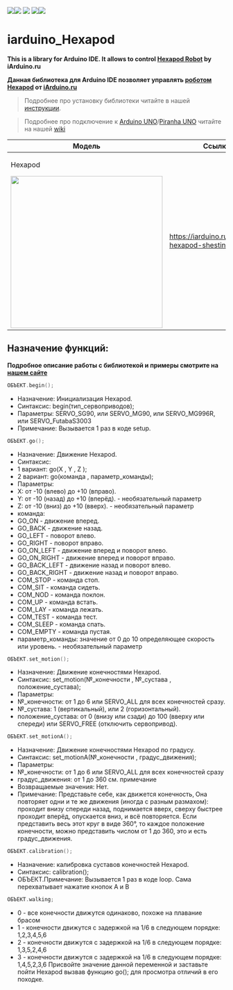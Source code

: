 [![](https://iarduino.ru/img/logo.svg)](https://iarduino.ru)[![](https://wiki.iarduino.ru/img/git-shop.svg?3)](https://iarduino.ru) [![](https://wiki.iarduino.ru/img/git-wiki.svg?2)](https://wiki.iarduino.ru) [![](https://wiki.iarduino.ru/img/git-lesson.svg?2)](https://lesson.iarduino.ru)[![](https://wiki.iarduino.ru/img/git-forum.svg?2)](http://forum.trema.ru)

# iarduino\_Hexapod

**This is a library for Arduino IDE. It allows to control [Hexapod Robot](https://iarduino.ru/shop/Mehanika/robot-hexapod-shestinogiy.html) by iArduino.ru**

**Данная библиотека для Arduino IDE позволяет управлять [роботом Hexapod](https://iarduino.ru/shop/Mehanika/robot-hexapod-shestinogiy.html) от [iArduino.ru](https://iarduino.ru)**

> Подробнее про установку библиотеки читайте в нашей [инструкции](https://wiki.iarduino.ru/page/Installing_libraries/).

> Подробнее про подключение к [Arduino UNO](https://iarduino.ru/shop/boards/arduino-uno-r3.html)/[Piranha UNO](https://iarduino.ru/shop/boards/piranha-uno-r3.html) читайте на нашей [wiki](https://lesson.iarduino.ru/page/robot_hexapod_2/)


| Модель | Ссылка на магазин |
|---|---|
| <p>Hexapod</p> <img src="https://iarduino.ru/img/catalog/1570fbfcab72e7405b56085e7291f831.jpg" width="350px"></img>| https://iarduino.ru/shop/Mehanika/robot-hexapod-shestinogiy.html |


## Назначение функций:

**Подробное описание работы с библиотекой и примеры смотрите на [нашем сайте](https://lesson.iarduino.ru/page/robot_hexapod_2/)**

```C++
ОБЪЕКТ.begin();
```

- Назначение: Инициализация Hexapod.
- Синтаксис: begin(тип\_сервоприводов);
- Параметры: SERVO\_SG90, или SERVO\_MG90, или SERVO\_MG996R, или SERVO\_FutabaS3003
- Примечание: Вызывается 1 раз в коде setup.

```C++
ОБЪЕКТ.go();
```

- Назначение: Движение Hexapod.
- Синтаксис:
 - 1 вариант: go(X , Y , Z );
 - 2 вариант: go(команда , параметр\_команды);
- Параметры:
 - X: от -10 (влево) до +10 (вправо).
 - Y: от -10 (назад) до +10 (вперёд). - необязательный параметр
 - Z: от -10 (вниз) до +10 (вверх). - необязательный параметр
 - команда:
  - GO\_ON - движение вперед.
  - GO\_BACK - движение назад.
  - GO\_LEFT - поворот влево.
  - GO\_RIGHT - поворот вправо.
  - GO\_ON\_LEFT - движение вперед и поворот влево.
  - GO\_ON\_RIGHT - движение вперед и поворот вправо.
  - GO\_BACK\_LEFT - движение назад и поворот влево.
  - GO\_BACK\_RIGHT - движение назад и поворот вправо.
  - COM\_STOP - команда стоп.
  - COM\_SIT - команда сидеть.
  - COM\_NOD - команда поклон.
  - COM\_UP - команда встать.
  - COM\_LAY - команда лежать.
  - COM\_TEST - команда тест.
  - COM\_SLEEP - команда спать.
  - COM\_EMPTY - команда пустая.
 - параметр\_команды: значение от 0 до 10 определяющее скорость или уровень. - необязательный параметр

```C++
ОБЪЕКТ.set_motion();
```

- Назначение: Движение конечностями Hexapod.
- Синтаксис: set\_motion(№\_конечности , №\_сустава , положение\_сустава);
- Параметры:
 - №\_конечности: от 1 до 6 или SERVO\_ALL для всех конечностей сразу.
 - №\_сустава: 1 (вертикальный), или 2 (горизонтальный).
 - положение\_сустава: от 0 (внизу или сзади) до 100 (вверху или спереди) или SERVO\_FREE (отключить сервопривод).

```C++
ОБЪЕКТ.set_motionA();
```

- Назначение: Движение конечностями Hexapod по градусу.
- Синтаксис: set\_motionA(№\_конечности , градус\_движения);
- Параметры:
 - №\_конечности: от 1 до 6 или SERVO\_ALL для всех конечностей сразу
 - градус\_движения: от 1 до 360 см. примечание
 - Возвращаемые значения: Нет.
 - Примечание: Представьте себе, как движется конечность‚ Она повторяет одни и те же движения (иногда с разным размахом): проходит внизу спереди назад, поднимается вверх, сверху быстрее проходит вперёд, опускается вниз, и всё повторяется. Если представить весь этот круг в виде 360°, то каждое положение конечности, можно представить числом от 1 до 360, это и есть градус\_движения.

```C++
ОБЪЕКТ.calibration();
```

- Назначение: калибровка суставов конечностей Hexapod.
- Синтаксис: calibration();
- ОБЪЕКТ.Примечание: Вызывается 1 раз в коде loop. Сама перехватывает нажатие кнопок A и B

```C++
ОБЪЕКТ.walking;
```

- 0 - все конечности движутся одинаково, похоже на плавание брасом
- 1 - конечности движутся с задержкой на 1/6 в следующем порядке: 1,2,3,4,5,6
- 2 - конечности движутся с задержкой на 1/6 в следующем порядке: 1,3,5,2,4,6
- 3 - конечности движутся с задержкой на 1/6 в следующем порядке: 1,4,5,2,3,6
Присвойте значение данной переменной и заставьте пойти Hexapod вызвав функцию go(); для просмотра отличий в его походке.

